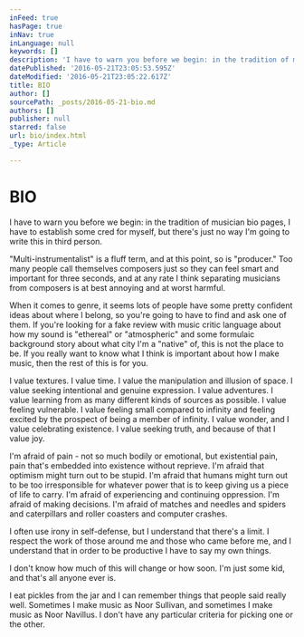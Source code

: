 ```yaml
---
inFeed: true
hasPage: true
inNav: true
inLanguage: null
keywords: []
description: 'I have to warn you before we begin: in the tradition of musician bio pages, I have to establish some cred for myself, but there’s just no way I’m going to write this in third person. '
datePublished: '2016-05-21T23:05:53.595Z'
dateModified: '2016-05-21T23:05:22.617Z'
title: BIO
author: []
sourcePath: _posts/2016-05-21-bio.md
authors: []
publisher: null
starred: false
url: bio/index.html
_type: Article

---
```

# BIO

I have to warn you before we begin: in the tradition of musician bio pages, I have to establish some cred for myself, but there's just no way I'm going to write this in third person. 

"Multi-instrumentalist" is a fluff term, and at this point, so is "producer." Too many people call themselves composers just so they can feel smart and important for three seconds, and at any rate I think separating musicians from composers is at best annoying and at worst harmful. 

When it comes to genre, it seems lots of people have some pretty confident ideas about where I belong, so you're going to have to find and ask one of them. If you're looking for a fake review with music critic language about how my sound is "ethereal" or "atmospheric" and some formulaic background story about what city I'm a "native" of, this is not the place to be. If you really want to know what I think is important about how I make music, then the rest of this is for you.

I value textures. I value time. I value the manipulation and illusion of space. I value seeking intentional and genuine expression. I value adventures. I value learning from as many different kinds of sources as possible. I value feeling vulnerable. I value feeling small compared to infinity and feeling excited by the prospect of being a member of infinity. I value wonder, and I value celebrating existence. I value seeking truth, and because of that I value joy.

I'm afraid of pain - not so much bodily or emotional, but existential pain, pain that's embedded into existence without reprieve. I'm afraid that optimism might turn out to be stupid. I'm afraid that humans might turn out to be too irresponsible for whatever power that is to keep giving us a piece of life to carry. I'm afraid of experiencing and continuing oppression. I'm afraid of making decisions. I'm afraid of matches and needles and spiders and caterpillars and roller coasters and computer crashes. 

I often use irony in self-defense, but I understand that there's a limit. I respect the work of those around me and those who came before me, and I understand that in order to be productive I have to say my own things. 

I don't know how much of this will change or how soon. I'm just some kid, and that's all anyone ever is. 

I eat pickles from the jar and I can remember things that people said really well. Sometimes I make music as Noor Sullivan, and sometimes I make music as Noor Navillus. I don't have any particular criteria for picking one or the other.